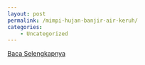 ```yaml
---
layout: post
permalink: /mimpi-hujan-banjir-air-keruh/
categories:
    - Uncategorized
---
```


[Baca Selengkapnya](/01)
